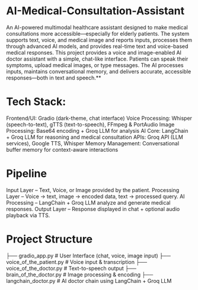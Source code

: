 # AI-Medical-Consultation-Assistant
An AI-powered multimodal healthcare assistant designed to make medical consultations more accessible—especially for elderly patients. The system supports text, voice, and medical image and reports inputs, processes them through advanced AI models, and provides real-time text and voice-based medical responses.
This project provides a voice and image-enabled AI doctor assistant with a simple, chat-like interface. Patients can speak their symptoms, upload medical images, or type messages. The AI processes inputs, maintains conversational memory, and delivers accurate, accessible responses—both in text and speech.**

# Tech Stack:
Frontend/UI: Gradio (dark-theme, chat interface)
Voice Processing: Whisper (speech-to-text), gTTS (text-to-speech), FFmpeg & PortAudio
Image Processing: Base64 encoding + Groq LLM for analysis
AI Core: LangChain + Groq LLM for reasoning and medical consultation
APIs: Groq API (LLM services), Google TTS, Whisper
Memory Management: Conversational buffer memory for context-aware interactions

# Pipeline
Input Layer – Text, Voice, or Image provided by the patient.
Processing Layer – Voice → text, image → encoded data, text → processed query.
AI Processing – LangChain + Groq LLM analyze and generate medical responses.
Output Layer – Response displayed in chat + optional audio playback via TTS.

# Project Structure
├── gradio_app.py             # User Interface (chat, voice, image input)
├── voice_of_the_patient.py   # Voice input & transcription
├── voice_of_the_doctor.py    # Text-to-speech output
├── brain_of_the_doctor.py    # Image processing & encoding
├── langchain_doctor.py       # AI doctor chain using LangChain + Groq LLM

